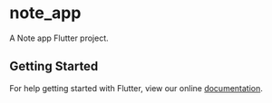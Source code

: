 # note_app

A Note app Flutter project.

## Getting Started

For help getting started with Flutter, view our online
[documentation](https://flutter.io/).
